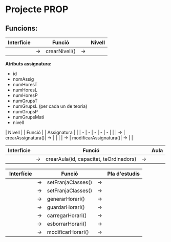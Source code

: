 # Projecte PROP

## Funcions:

| Interfície | | Funció | | Nivell |
| - | - | - | - | - |
| | -> |  crearNivell()| -> | |


**Atributs assignatura:**
- id
- nomAssig
- numHoresT
- numHoresL
- numHoresP
- numGrupsT
- numGrupsL (per cada un de teoria)
- numGrupsP
- numGrupsMati
- nivell


| Nivell | | Funció | | Assignatura |
| | - | - | - | - | - |
| | -> |  crearAssignatura()| -> | |
| | -> |  modificarAssignatura()| -> | |

| Interfície | | Funció | | Aula |
| - | - | - | - | - |
| | -> |  crearAula(id, capacitat, teOrdinadors)| -> | |

| Interfície | | Funció | | Pla d'estudis |
| - | - | - | - | - |
| | -> |  setFranjaClasses()| -> | |
| | -> |  setFranjaClasses()| -> | |
| | -> |  generarHorari()| -> | |
| | -> |  guardarHorari()| -> | | 
| | -> |  carregarHorari()| -> | |
| | -> |  esborrarHorari()| -> | |
| | -> |  modificarHorari()| -> | |
